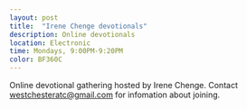 ```yaml
---
layout: post
title:  "Irene Chenge devotionals"
description: Online devotionals
location: Electronic
time: Mondays, 9:00PM-9:20PM
color: BF360C
---
```

Online devotional gathering hosted by Irene Chenge. Contact westchesteratc@gmail.com
for infomation about joining.
